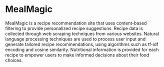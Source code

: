 # MealMagic

MealMagic is a recipe recommendation site that uses content-based filtering to provide personalized recipe suggestions. Recipe data is collected through web scraping techniques from various websites. Natural language processing techniques are used to process user input and generate tailored recipe recommendations, using algorithms such as tf-idf encoding and cosine similarity. Nutritional information is provided for each recipe to empower users to make informed decisions about their food choices.
